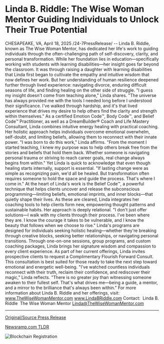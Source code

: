 # Linda B. Riddle: The Wise Woman Mentor Guiding Individuals to Unlock Their True Potential

CHESAPEAKE, VA, April 18, 2025 /24-7PressRelease/ -- Linda B. Riddle, known as The Wise Woman Mentor, has dedicated her life's work to guiding individuals through the often-challenging path of self-discovery, clarity, and personal transformation. While her foundation lies in education—specifically working with students with learning disabilities—her insight goes far beyond the classroom.  It was through raising a daughter with learning disabilities that Linda first began to cultivate the empathy and intuitive wisdom that now defines her work. But her understanding of human resilience deepened further through lived experience: navigating divorce, enduring difficult seasons of life, and finding healing on the other side of struggle.  "I guess my insight doesn't come from teaching alone," Linda shares. "The universe has always provided me with the tools I needed long before I understood their significance. I've walked through hardship, and it's that lived experience that drives my desire to help others find the clarity and strength within themselves."  As a certified Emotion Code™, Body Code™, and Belief Code™ Practitioner, as well as a DreamBuilder® Coach and Life Mastery Consultant, Linda combines intuitive energy healing with practical coaching. Her holistic approach helps individuals overcome emotional overwhelm, self-doubt, and limiting beliefs, allowing them to reconnect with their innate power.  "I was born to do this work," Linda affirms. "From the moment I started teaching, I knew my purpose was to help others break free from the stories and beliefs that hold them back. Whether someone is navigating personal trauma or striving to reach career goals, real change always begins from within."  Yet Linda is quick to acknowledge that even though healing starts internally, support is essential. "If lasting change were as simple as recognizing pain, we'd all be healed. But transformation often requires someone to hold the space and guide the process. That's where I come in."  At the heart of Linda's work is the Belief Code™, a powerful technique that helps clients uncover and release the subconscious programming—limiting beliefs, emotional imprints, and inner blocks—that quietly shape their lives. As these are cleared, Linda integrates her coaching tools to help clients form new, empowering thought patterns and sustainable habits.  Her approach is deeply relational. "I don't just offer solutions—I walk with my clients through their process. I've been where they are. I know the courage it takes to be vulnerable, and I know the beauty that follows when we choose to rise."  Linda's programs are designed for individuals seeking holistic healing—whether they're breaking through creative blocks, seeking better relationships, or navigating personal transitions. Through one-on-one sessions, group programs, and custom coaching packages, Linda brings her signature wisdom and compassion to every client experience.  As part of her current offerings, Linda invites prospective clients to request a Complimentary Flourish Forward Consult. This consultation is best suited for those ready to take the next step toward emotional and energetic well-being.  "I've watched countless individuals reconnect with their truth, reclaim their confidence, and rediscover their magic," Linda reflects. "There is no greater joy than witnessing someone awaken to their fullest self. That's what drives me—being a guide, a mentor, and a mirror to the brilliance that's always been within."  For more information about Linda B. Riddle and her offerings, visit: www.TheWiseWomanMentor.com www.LindaBRiddle.com  Contact:  Linda B. Riddle  The Wise Woman Mentor Linda@TheWiseWomanMentor.com 

---

[Original/Source Press Release](https://www.24-7pressrelease.com/press-release/522010/linda-b-riddle-the-wise-woman-mentor-guiding-individuals-to-unlock-their-true-potential)
                    

[Newsramp.com TLDR](https://newsramp.com/curated-news/the-wise-woman-mentor-guiding-transformation-through-empathy-and-wisdom/e048b6ad35050146bf44da6e31ba358d) 

 

 



![Blockchain Registration](https://cdn.newsramp.app/24-7PressRelease/qrcode/254/19/fern0Qdx.webp)